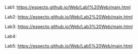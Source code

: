 Lab1: https://especto.github.io/Web/Lab1%20Web/main.html

Lab2: https://especto.github.io/Web/Lab2%20Web/main.html

Lab3: https://especto.github.io/Web/Lab3%20Web/main.html

Lab4:

Lab5: https://especto.github.io/Web/Lab5%20Web/main.html
